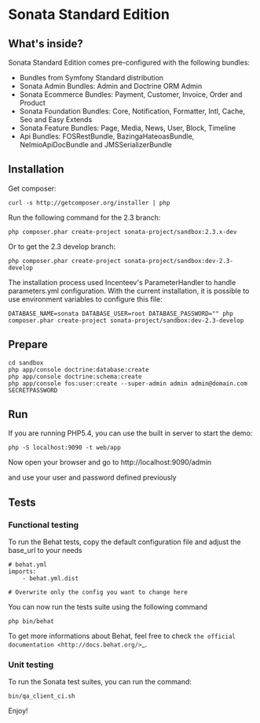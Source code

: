 Sonata Standard Edition
=======================

What's inside?
--------------

Sonata Standard Edition comes pre-configured with the following bundles:

* Bundles from Symfony Standard distribution
* Sonata Admin Bundles: Admin and Doctrine ORM Admin
* Sonata Ecommerce Bundles: Payment, Customer, Invoice, Order and Product
* Sonata Foundation Bundles: Core, Notification, Formatter, Intl, Cache, Seo and Easy Extends
* Sonata Feature Bundles: Page, Media, News, User, Block, Timeline
* Api Bundles: FOSRestBundle, BazingaHateoasBundle, NelmioApiDocBundle and JMSSerializerBundle

Installation
------------

Get composer:

    curl -s http://getcomposer.org/installer | php

Run the following command for the 2.3 branch:

    php composer.phar create-project sonata-project/sandbox:2.3.x-dev
    
Or to get the 2.3 develop branch:

    php composer.phar create-project sonata-project/sandbox:dev-2.3-develop

The installation process used Incenteev's ParameterHandler to handle parameters.yml configuration. With the current
installation, it is possible to use environment variables to configure this file:

    DATABASE_NAME=sonata DATABASE_USER=root DATABASE_PASSWORD="" php composer.phar create-project sonata-project/sandbox:dev-2.3-develop

Prepare
-------

    cd sandbox
    php app/console doctrine:database:create
    php app/console doctrine:schema:create
    php app/console fos:user:create --super-admin admin admin@domain.com SECRETPASSWORD

Run
---

If you are running PHP5.4, you can use the built in server to start the demo:

    php -S localhost:9090 -t web/app

Now open your browser and go to http://localhost:9090/admin

and use your user and password defined previously

Tests
-----

### Functional testing

To run the Behat tests, copy the default configuration file and adjust the base_url to your needs

    # behat.yml
    imports:
        - behat.yml.dist

    # Overwrite only the config you want to change here

You can now run the tests suite using the following command

    php bin/behat

To get more informations about Behat, feel free to check `the official documentation
<http://docs.behat.org/>`_.


### Unit testing

To run the Sonata test suites, you can run the command:

    bin/qa_client_ci.sh

Enjoy!
